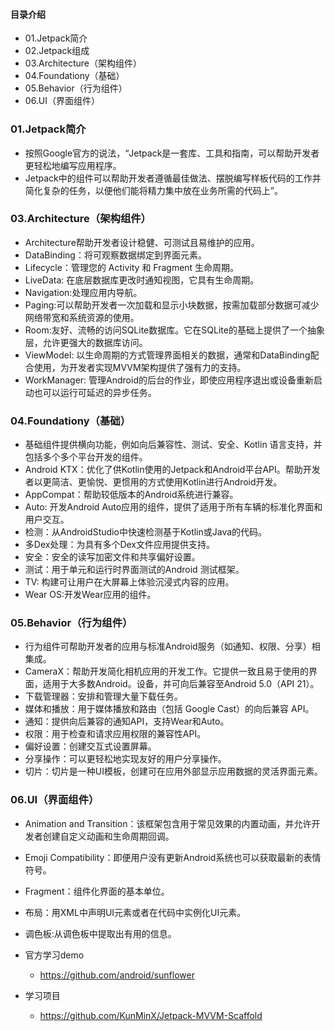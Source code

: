 #### 目录介绍
- 01.Jetpack简介
- 02.Jetpack组成
- 03.Architecture（架构组件）
- 04.Foundationy（基础）
- 05.Behavior（行为组件）
- 06.UI（界面组件）



### 01.Jetpack简介
- 按照Google官方的说法，“Jetpack是一套库、工具和指南，可以帮助开发者更轻松地编写应用程序。
- Jetpack中的组件可以帮助开发者遵循最佳做法、摆脱编写样板代码的工作并简化复杂的任务，以便他们能将精力集中放在业务所需的代码上”。



### 03.Architecture（架构组件）
- Architecture帮助开发者设计稳健、可测试且易维护的应用。
- DataBinding：将可观察数据绑定到界面元素。
- Lifecycle：管理您的 Activity 和 Fragment 生命周期。
- LiveData: 在底层数据库更改时通知视图，它具有生命周期。
- Navigation:处理应用内导航。
- Paging:可以帮助开发者一次加载和显示小块数据，按需加载部分数据可减少网络带宽和系统资源的使用。
- Room:友好、流畅的访问SQLite数据库。它在SQLite的基础上提供了一个抽象层，允许更强大的数据库访问。
- ViewModel: 以生命周期的方式管理界面相关的数据，通常和DataBinding配合使用，为开发者实现MVVM架构提供了强有力的支持。
- WorkManager: 管理Android的后台的作业，即使应用程序退出或设备重新启动也可以运行可延迟的异步任务。


### 04.Foundationy（基础）
- 基础组件提供横向功能，例如向后兼容性、测试、安全、Kotlin 语言支持，并包括多个多个平台开发的组件。
- Android KTX：优化了供Kotlin使用的Jetpack和Android平台API。帮助开发者以更简洁、更愉悦、更惯用的方式使用Kotlin进行Android开发。
- AppCompat：帮助较低版本的Android系统进行兼容。
- Auto: 开发Android Auto应用的组件，提供了适用于所有车辆的标准化界面和用户交互。
- 检测：从AndroidStudio中快速检测基于Kotlin或Java的代码。
- 多Dex处理：为具有多个Dex文件应用提供支持。
- 安全：安全的读写加密文件和共享偏好设置。
- 测试：用于单元和运行时界面测试的Android 测试框架。
- TV: 构建可让用户在大屏幕上体验沉浸式内容的应用。
- Wear OS:开发Wear应用的组件。



### 05.Behavior（行为组件）
- 行为组件可帮助开发者的应用与标准Android服务（如通知、权限、分享）相集成。
- CameraX：帮助开发简化相机应用的开发工作。它提供一致且易于使用的界面，适用于大多数Android。设备，并可向后兼容至Android 5.0（API 21）。
- 下载管理器：安排和管理大量下载任务。
- 媒体和播放：用于媒体播放和路由（包括 Google Cast）的向后兼容 API。
- 通知：提供向后兼容的通知API，支持Wear和Auto。
- 权限：用于检查和请求应用权限的兼容性API。
- 偏好设置：创建交互式设置屏幕。
- 分享操作：可以更轻松地实现友好的用户分享操作。
- 切片：切片是一种UI模板，创建可在应用外部显示应用数据的灵活界面元素。



### 06.UI（界面组件）
- Animation and Transition：该框架包含用于常见效果的内置动画，并允许开发者创建自定义动画和生命周期回调。
- Emoji Compatibility：即便用户没有更新Android系统也可以获取最新的表情符号。
- Fragment：组件化界面的基本单位。
- 布局：用XML中声明UI元素或者在代码中实例化UI元素。
- 调色板:从调色板中提取出有用的信息。








- 官方学习demo
    - https://github.com/android/sunflower
- 学习项目
    - https://github.com/KunMinX/Jetpack-MVVM-Scaffold






